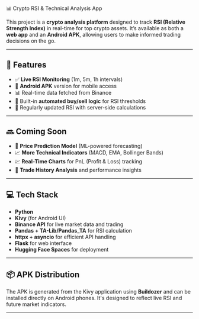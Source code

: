  📊 Crypto RSI & Technical Analysis App

This project is a **crypto analysis platform** designed to track **RSI (Relative Strength Index)** in real-time for top crypto assets. It’s available as both a **web app** and an **Android APK**, allowing users to make informed trading decisions on the go.

---

## 🚀 Features

- ✅ **Live RSI Monitoring** (1m, 5m, 1h intervals)
- 📱 **Android APK** version for mobile access
- 📊 Real-time data fetched from Binance
- 🧮 Built-in **automated buy/sell logic** for RSI thresholds
- 🔄 Regularly updated RSI with server-side calculations

---

## 🔜 Coming Soon

- 🧠 **Price Prediction Model** (ML-powered forecasting)
- 📈 **More Technical Indicators** (MACD, EMA, Bollinger Bands)
- 💹 **Real-Time Charts** for PnL (Profit & Loss) tracking
- 🧾 **Trade History Analysis** and performance insights

---

## 💻 Tech Stack

- **Python**
- **Kivy** (for Android UI)
- **Binance API** for live market data and trading
- **Pandas + TA-Lib/Pandas_TA** for RSI calculation
- **httpx + asyncio** for efficient API handling
- **Flask** for web interface
- **Hugging Face Spaces** for deployment

---

## 📦 APK Distribution

The APK is generated from the Kivy application using **Buildozer** and can be installed directly on Android phones. It's designed to reflect live RSI and future market indicators.

---
